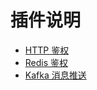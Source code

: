 # 插件说明
- [HTTP 鉴权](plugins/auth_http.md)
- [Redis 鉴权](plugins/auth_redis.md)
- [Kafka 消息推送](plugins/kafka.md)